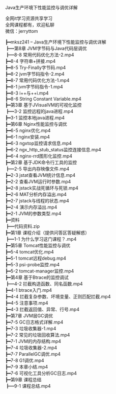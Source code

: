 Java生产环境下性能监控与调优详解

全网it学习资源共享学习<br>全网课程都有，欢迎私聊<br>微信：jerryttom<br>

┣━mksz241 – Java生产环境下性能监控与调优详解<br> ┣━第8章 JVM字节码与Java代码层调优<br> ┣━8-8 常用代码优化方法-2.mp4<br> ┣━8-4 字符串+拼接.mp4<br> ┣━8-5 Try-Finally字节码.mp4<br> ┣━8-2 jvm字节码指令-2.mp4<br> ┣━8-7 常用代码优化方法-1.mp4<br> ┣━8-1 jvm字节码指令-1.mp4<br> ┣━8-3 i++与++i.mp4<br> ┣━8-6 String Constant Variable.mp4<br> ┣━第3章 基于JVisualVM的可视化监控<br> ┣━3-2 监控远程的java进程.mp4<br> ┣━3-1 监控本地java进程.mp4<br> ┣━第6章 Nginx性能监控与调优<br> ┣━6-5 nginx优化.mp4<br> ┣━6-1 nginx安装.mp4<br> ┣━6-3 ngxtop监控请求信息.mp4<br> ┣━6-2 ngx_http_stub_status监控连接信息.mp4<br> ┣━6-4 nginx-rrd图形化监控.mp4<br> ┣━第2章 基于JDK命令行工具的监控<br> ┣━2-5 导出内存映像文件.mp4<br> ┣━2-3 jstat查看JVM统计信息.mp4<br> ┣━2-2 查看JVM运行时参数.mp4<br> ┣━2-8 jstack实战死循环与死锁.mp4<br> ┣━2-6 MAT分析内存溢出.mp4<br> ┣━2-7 jstack与线程的状态.mp4<br> ┣━2-4 演示内存溢出.mp4<br> ┣━2-1 JVM的参数类型.mp4<br> ┣━资料<br> ┣━代码资料.zip<br> ┣━第1章 课程介绍（提供问答区答疑解惑）<br> ┣━1-1 为什么学习这门课程？.mp4<br> ┣━第5章 Tomcat性能监控与调优<br> ┣━5-4 tomcat优化.mp4<br> ┣━5-1 tomcat远程debug.mp4<br> ┣━5-3 psi-probe监控.mp4<br> ┣━5-2 tomcat-manager监控.mp4<br> ┣━第4章 基于Btrace的监控调试<br> ┣━4-2 拦截构造函数、同名函数.mp4<br> ┣━4-1 btrace入门.mp4<br> ┣━4-4 拦截复杂参数、坏境变量、正则匹配拦截.mp4<br> ┣━4-5 注意事项.mp4<br> ┣━4-3 拦截返回值、异常、行号.mp4<br> ┣━第7章 JVM层GC调优<br> ┣━7-5 GC日志格式详解.mp4<br> ┣━7-3 垃圾收集器-1.mp4<br> ┣━7-2 常见的垃圾回收算法.mp4<br> ┣━7-1 JVM的内存结构.mp4<br> ┣━7-4 垃圾收集器-2.mp4<br> ┣━7-7 ParallelGC调优.mp4<br> ┣━7-8 G1调优.mp4<br> ┣━7-9 本章小结.mp4<br> ┣━7-6 可视化工具分析GC日志.mp4<br> ┣━第9章 课程总结<br> ┣━9-1 课程总结.mp4